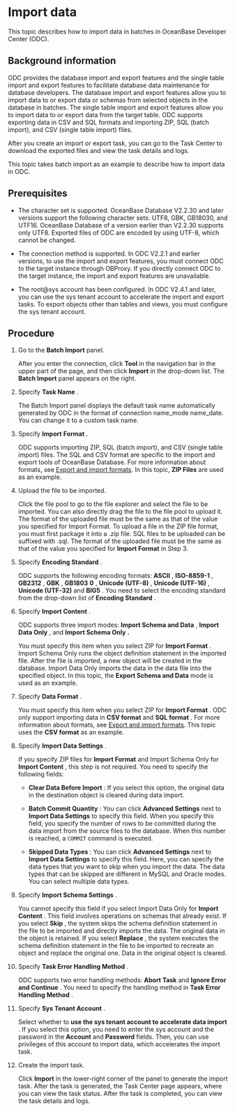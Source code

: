 Import data 
================================

This topic describes how to import data in batches in OceanBase Developer Center (ODC). 

Background information 
-------------------------------------------

ODC provides the database import and export features and the single table import and export features to facilitate database data maintenance for database developers. The database import and export features allow you to import data to or export data or schemas from selected objects in the database in batches. The single table import and export features allow you to import data to or export data from the target table. ODC supports exporting data in CSV and SQL formats and importing ZIP, SQL (batch import), and CSV (single table import) files. 

After you create an import or export task, you can go to the Task Center to download the exported files and view the task details and logs. 

This topic takes batch import as an example to describe how to import data in ODC.

Prerequisites 
----------------------------------

* The character set is supported. OceanBase Database V2.2.30 and later versions support the following character sets: UTF8, GBK, GB18030, and UTF16. OceanBase Database of a version earlier than V2.2.30 supports only UTF8. Exported files of ODC are encoded by using UTF-8, which cannot be changed.

  

* The connection method is supported. In ODC V2.2.1 and earlier versions, to use the import and export features, you must connect ODC to the target instance through OBProxy. If you directly connect ODC to the target instance, the import and export features are unavailable.

  

* The root@sys account has been configured. In ODC V2.4.1 and later, you can use the sys tenant account to accelerate the import and export tasks. To export objects other than tables and views, you must configure the sys tenant account.

  




Procedure 
------------------------------

1. Go to the **Batch Import** panel. 

   After you enter the connection, click **Tool** in the navigation bar in the upper part of the page, and then click **Import** in the drop-down list. The **Batch Import** panel appears on the right.
   

2. Specify **Task Name** . 

   The Batch Import panel displays the default task name automatically generated by ODC in the format of connection name_mode name_date. You can change it to a custom task name.
   

3. Specify **Import** **Format** . 

   ODC supports importing ZIP, SQL (batch import), and CSV (single table import) files. The SQL and CSV format are specific to the import and export tools of OceanBase Database. For more information about formats, see [Export and import formats](../6.client-odc-user-guide/5.client-odc-use-tools/1.client-odc-data-export-and-import/2.client-odc-export-and-import-formats.md). In this topic, **ZIP Files** are used as an example.
   

4. Upload the file to be imported. 

   Click the file pool to go to the file explorer and select the file to be imported. You can also directly drag the file to the file pool to upload it. The format of the uploaded file must be the same as that of the value you specified for Import Format. To upload a file in the ZIP file format, you must first package it into a .zip file. SQL files to be uploaded can be suffixed with .sql. The format of the uploaded file must be the same as that of the value you specified for **Import Format** in Step 3.
   

5. Specify **Encoding Standard** . 

   ODC supports the following encoding formats: **ASCII** , **ISO-8859-1** , **GB2312** , **GBK** , **GB1803** **0** , **Unicode (UTF-8)** , **Unicode (UTF-16)** , **Unicode (UTF-32)** and **BIG5** . You need to select the encoding standard from the drop-down list of **Encoding Standard** .
   

6. Specify **Import Content** . 

   ODC supports three import modes: **Import Schema and Data** , **Import Data Only** , and **Import Schema Only** **.** 

   You must specify this item when you select ZIP for **Import Format** . Import Schema Only runs the object definition statement in the imported file. After the file is imported, a new object will be created in the database. Import Data Only imports the data in the data file into the specified object. In this topic, the **Export Schema and Data** mode is used as an example.
   

7. Specify **Data Format** . 

   You must specify this item when you select ZIP for **Import Format** . ODC only support importing data in **CSV format** and **SQL format** . For more information about formats, see [Export and import formats](../6.client-odc-user-guide/5.client-odc-use-tools/1.client-odc-data-export-and-import/2.client-odc-export-and-import-formats.md). This topic uses the **CSV format** as an example.
   

8. Specify **Import Data Settings** . 

    If you specify ZIP files for **Import Format** and Import Schema Only for **Import Content** , this step is not required. You need to specify the following fields:
    * **Clear Data Before Import** : If you select this option, the original data in the destination object is cleared during data import.

      
    
    * **Batch Commit Quantity** : You can click **Advanced Settings** next to **Import Data Settings** to specify this field. When you specify this field, you specify the number of rows to be committed during the data import from the source files to the database. When this number is reached, a `COMMIT` command is executed.

      
    
    * **Skipped Data Types** : You can click **Advanced Settings** next to **Import Data Settings** to specify this field. Here, you can specify the data types that you want to skip when you import the data. The data types that can be skipped are different in MySQL and Oracle modes. You can select multiple data types.


    

9. Specify **Import Schema Settings** . 

    You cannot specify this field if you select Import Data Only for **Import Content** . This field involves operations on schemas that already exist. If you select **Skip** , the system skips the schema definition statement in the file to be imported and directly imports the data. The original data in the object is retained. If you select **Replace** , the system executes the schema definition statement in the file to be imported to recreate an object and replace the original one. Data in the original object is cleared.
    

10. Specify **Task Error Handling Method** . 

    ODC supports two error handling methods: **Abort Task** and **Ignore Error and Continue** . You need to specify the handling method in **Task Error Handling Method** .
    

11. Specify **Sys Tenant Account** . 

    Select whether to **use the sys tenant account to accelerate data import** . If you select this option, you need to enter the sys account and the password in the **Account** and **Password** fields. Then, you can use privileges of this account to import data, which accelerates the import task.
    

12. Create the import task. 

    Click **Import** in the lower-right corner of the panel to generate the import task. After the task is generated, the Task Center page appears, where you can view the task status. After the task is completed, you can view the task details and logs.
    



